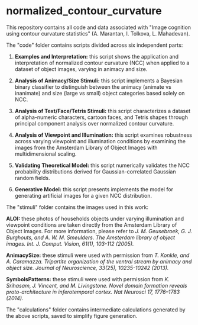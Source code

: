 # normalized_contour_curvature

This repository contains all code and data associated with "Image cognition using contour curvature statistics" (A. Marantan, I. Tolkova, L. Mahadevan).


The "code" folder contains scripts divided across six independent parts:

1. **Examples and Interpretation:** this script shows the application and interpretation of normalized contour curvature (NCC) when applied to a dataset of object images, varying in animacy and size.

2. **Analysis of Animacy/Size Stimuli:** this script implements a Bayesian binary classifier to distinguish between the animacy (animate vs inanimate) and size (large vs small) object categories based solely on NCC.

3. **Analysis of Text/Face/Tetris Stimuli:** this script characterizes a dataset of alpha-numeric characters, cartoon faces, and Tetris shapes through principal component analysis over normalized contour curvature.

4. **Analysis of Viewpoint and Illumination:** this script examines robustness across varying viewpoint and illumination conditions by examining the images from the Amsterdam Library of Object Images with multidimensional scaling.

5. **Validating Theoretical Model:** this script numerically validates the NCC probability distributions derived for Gaussian-correlated Gaussian random fields.

6. **Generative Model:** this script presents implements the model for generating artificial images for a given NCC distribution.


The "stimuli" folder contains the images used in this work:

**ALOI:** these photos of households objects under varying illumination and viewpoint conditions are taken directly from the Amsterdam Library of Object Images. For more information, please refer to *J. M. Geusebroek, G. J. Burghouts, and A. W. M. Smeulders. The Amsterdam library of object images. Int. J. Comput. Vision, 61(1), 103-112 (2005).*

**AnimacySize:** these stimuli were used with permission from *T. Konkle, and A. Caramazza. Tripartite organization of the ventral stream by animacy and object size. Journal of Neuroscience, 33(25), 10235-10242 (2013).*

**SymbolsPatterns:** these stimuli were used with permission from *K. Srihasam, J. Vincent, and M. Livingstone. Novel domain formation reveals proto-architecture in inferotemporal cortex. Nat Neurosci 17, 1776–1783 (2014).*


The "calculations" folder contains intermediate calculations generated by the above scripts, saved to simplify figure generation.
